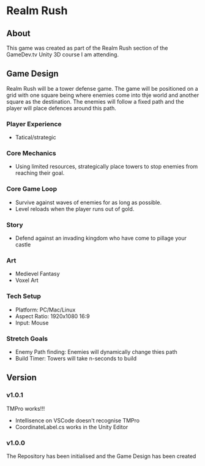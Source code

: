 # Realm Rush
## About
This game was created as part of the Realm Rush section of the GameDev.tv Unity 3D course I am attending.

## Game Design
Realm Rush will be a tower defense game. The game will be positioned on a grid with one square being where enemies come into thje world and another square as the destination. The enemies will follow a fixed path and the player will place defences around this path.

### Player Experience
- Tatical/strategic
### Core Mechanics
- Using limited resources, strategically place towers to stop enemies from reaching their goal.
### Core Game Loop
- Survive against waves of enemies for as long as possible.
- Level reloads when the player runs out of gold.
### Story
- Defend against an invading kingdom who have come to pillage your castle
### Art
- Medievel Fantasy
- Voxel Art
### Tech Setup
- Platform: PC/Mac/Linux
- Aspect Ratio: 1920x1080 16:9
- Input: Mouse

### Stretch Goals
- Enemy Path finding: Enemies will dynamically change thies path
- Build Timer: Towers will take n-seconds to build

## Version
### v1.0.1
TMPro works!!!
- Intellisence on VSCode doesn't recognise TMPro
- CoordinateLabel.cs works in the Unity Editor
### v1.0.0
The Repository has been initialised and the Game Design has been created